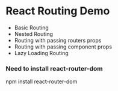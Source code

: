 # React Routing Demo
* Basic Routing
* Nested Routing
* Routing with passing routers props
* Routing with passing component props
* Lazy Loading Routing


### Need to install react-router-dom
npm install react-router-dom
